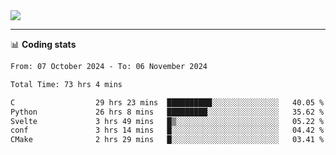 <picture>
  <source
  srcset="https://github-readme-stats.vercel.app/api?username=sant0s12&show_icons=true&theme=dark"
  media="(prefers-color-scheme: dark)"
  />
  <source
  srcset="https://github-readme-stats.vercel.app/api?username=sant0s12&show_icons=true"
  media="(prefers-color-scheme: light)"
  />
  <img src="https://github-readme-stats.vercel.app/api?username=sant0s12&show_icons=true" />
</picture>

---

📊 **Coding stats**

<!--START_SECTION:waka-->

```txt
From: 07 October 2024 - To: 06 November 2024

Total Time: 73 hrs 4 mins

C                  29 hrs 23 mins  ██████████░░░░░░░░░░░░░░░   40.05 %
Python             26 hrs 8 mins   █████████░░░░░░░░░░░░░░░░   35.62 %
Svelte             3 hrs 49 mins   █▒░░░░░░░░░░░░░░░░░░░░░░░   05.22 %
conf               3 hrs 14 mins   █░░░░░░░░░░░░░░░░░░░░░░░░   04.42 %
CMake              2 hrs 29 mins   █░░░░░░░░░░░░░░░░░░░░░░░░   03.41 %
```

<!--END_SECTION:waka-->
